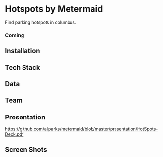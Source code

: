 Hotspots by Metermaid
=====================

Find parking hotspots in columbus.

### Coming ###

## Installation ## 


## Tech Stack ##  

## Data ##

## Team ##

## Presentation ##
https://github.com/allparks/metermaid/blob/master/presentation/HotSpots-Deck.pdf

## Screen Shots ##

